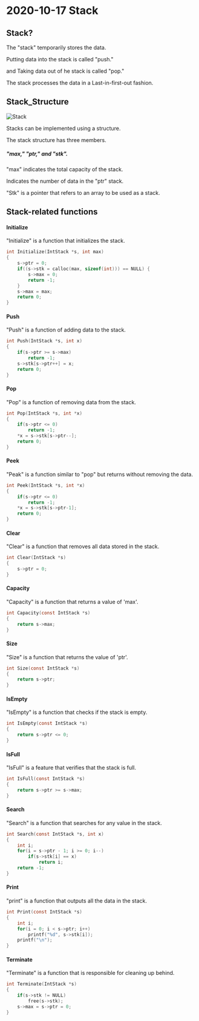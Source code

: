 # 2020-10-17 Stack
## Stack?
The "stack" temporarily stores the data.


Putting data into the stack is called "push."


and Taking data out of he stack is called "pop."


The stack processes the data in a Last-in-first-out fashion.



## Stack_Structure
![Stack](https://user-images.githubusercontent.com/66680536/96278388-63834300-1010-11eb-9ea6-ff725b43ef5c.png)

Stacks can be implemented using a structure.


The stack structure has three members.
##### "max," "ptr," and "stk".
"max" indicates the total capacity of the stack.


Indicates the number of data in the "ptr" stack.


"Stk" is a pointer that refers to an array to be used as a stack.



## Stack-related functions
#### Initialize
"Initialize" is a function that initializes the stack. 
``` C
int Initialize(IntStack *s, int max)
{
    s->ptr = 0;
    if((s->stk = calloc(max, sizeof(int))) == NULL) {
        s->max = 0;
        return -1;
    }
    s->max = max;
    return 0;
}
```
#### Push
"Push" is a function of adding data to the stack.
``` C
int Push(IntStack *s, int x)
{
    if(s->ptr >= s->max)
        return -1;
    s->stk[s->ptr++] = x;
    return 0;
}
```

#### Pop
"Pop" is a function of removing data from the stack.
``` C
int Pop(IntStack *s, int *x)
{
    if(s->ptr <= 0)
        return -1;
    *x = s->stk[s->ptr--];
    return 0;
}
```

#### Peek
"Peak" is a function similar to "pop" but returns without removing the data.
``` C
int Peek(IntStack *s, int *x)
{
    if(s->ptr <= 0)
        return -1;
    *x = s->stk[s->ptr-1];
    return 0;
}
```

#### Clear
"Clear" is a function that removes all data stored in the stack.
``` C
int Clear(IntStack *s)
{
    s->ptr = 0;
}
```

#### Capacity
"Capacity" is a function that returns a value of 'max'.
``` C
int Capacity(const IntStack *s)
{
    return s->max;
}
```
#### Size
"Size" is a function that returns the value of 'ptr'.
``` C
int Size(const IntStack *s)
{
    return s->ptr;
}
```
#### IsEmpty
"IsEmpty" is a function that checks if the stack is empty.
``` C
int IsEmpty(const IntStack *s)
{
    return s->ptr <= 0;
}
```
#### IsFull
"IsFull" is a feature that verifies that the stack is full.
``` C
int IsFull(const IntStack *s)
{
    return s->ptr >= s->max;
}
```
#### Search
"Search" is a function that searches for any value in the stack.
``` C
int Search(const IntStack *s, int x)
{
    int i;
    for(i = s->ptr - 1; i >= 0; i--)
        if(s->stk[i] == x)
            return i;
    return -1;
}
```
#### Print
"print" is a function that outputs all the data in the stack.
``` C
int Print(const IntStack *s)
{
    int i;
    for(i = 0; i < s->ptr; i++)
        printf("%d", s->stk[i]);
    printf("\n");
}
```
#### Terminate
"Terminate" is a function that is responsible for cleaning up behind.
``` C
int Terminate(IntStack *s)
{
    if(s->stk != NULL)
        free(s->stk);
    s->max = s->ptr = 0;
}
```
